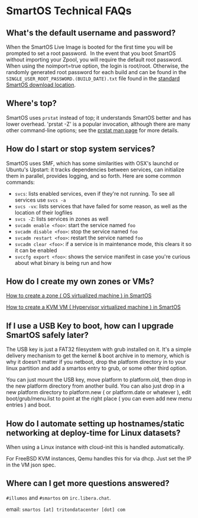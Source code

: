 # SmartOS Technical FAQs

<!-- markdownlint-disable no-trailing-punctuation -->

## What's the default username and password?

When the SmartOS Live Image is booted for the first time you will be
prompted to set a root password.  In the event that you boot SmartOS
without importing your Zpool, you will require the default root
password.  When using the noimport=true option, the login is root/root.
Otherwise, the randomly generated root password for each build and can
be found in the `SINGLE_USER_ROOT_PASSWORD.(BUILD_DATE).txt` file
found in the
[standard SmartOS download location](https://us-central.manta.mnx.io/Joyent_Dev/public/SmartOS/latest.html).

## Where's top?

SmartOS uses `prstat` instead of top; it understands SmartOS better and
has lower overhead. 'prstat -Z' is a popular invocation, although there
are many other command-line options; see the [prstat man
page](http://smartos.org/man/8/prstat) for more details.

## How do I start or stop system services?

SmartOS uses SMF, which has some similarities with OSX's launchd or
Ubuntu's Upstart: it tracks dependencies between services, can
initialize them in parallel, provides logging, and so forth. Here are
some common commands:

- `svcs`: lists enabled services, even if they're not running. To see all
  services use `svcs -a`
- `svcs -vx`: lists services that have failed for some reason, as well as
  the location of their logfiles
- `svcs -Z`: lists services in zones as well
- `svcadm enable <foo>`: start the service named `foo`
- `svcadm disable <foo>`: stop the service named `foo`
- `svcadm restart <foo>`: restart the service named `foo`
- `svcadm clear <foo>`: if a service is in maintenance mode, this clears
  it so it can be enabled
- `svccfg export <foo>`: shows the service manifest in case you're curious
  about what binary is being run and how

## How do I create my own zones or VMs?

[How to create a zone ( OS virtualized machine ) in SmartOS](how-to-create-a-zone.md)

[How to create a KVM VM ( Hypervisor virtualized machine ) in SmartOS](how-to-create-an-hvm-zone.md)

## If I use a USB Key to boot, how can I upgrade SmartOS safely later?

The USB key is just a FAT32 filesystem with grub installed on it. It's a
simple delivery mechanism to get the kernel & boot archive in to memory,
which is why it doesn't matter if you netboot, drop the platform
directory in to your linux partition and add a smartos entry to grub, or
some other third option.

You can just mount the USB key, move platform to platform.old, then drop
in the new platform directory from another build. You can also just drop
in a new platform directory to platform.new ( or platform.date or
whatever ), edit boot/grub/menu.list to point at the right place ( you
can even add new menu entries ) and boot.

<!-- markdownlint-disable line-length -->
## How do I automate setting up hostnames/static networking at deploy-time for Linux datasets?
<!-- markdownlint-enable line-length -->

When using a Linux instance with cloud-init this is handled automatically.

For FreeBSD KVM instances, Qemu handles this for via dhcp. Just set the IP in
the VM json spec.

## Where can I get more questions answered?

`#illumos` and `#smartos` on `irc.libera.chat`.

email: `smartos [at] tritondatacenter [dot] com`
